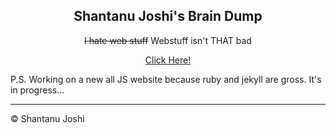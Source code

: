 <p align="center">
    <h2 align="center">Shantanu Joshi's Brain Dump<a href="https://shantanujoshi.github.io/"> <SSSSSSstyle="max-width:100%;"></a></h2>
</p>

<p align="center"> <strike>I hate web stuff</strike> Webstuff isn't THAT bad</p>

<p align="center"> <a href="https://shantanujoshi.github.io/">Click Here!</a></p>

P.S. Working on a new all JS website because ruby and jekyll are gross. It's in progress...

---

© Shantanu Joshi
